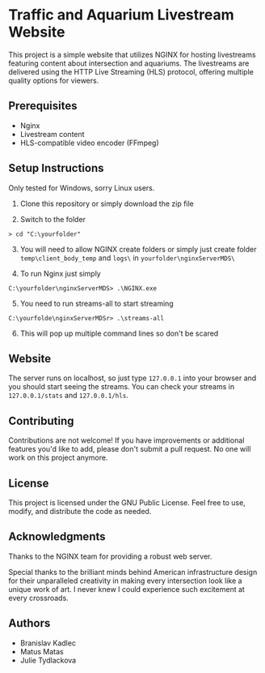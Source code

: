 # Traffic and Aquarium Livestream Website

This project is a simple website that utilizes NGINX for hosting livestreams featuring content about intersection and aquariums. The livestreams are delivered using the HTTP Live Streaming (HLS) protocol, offering multiple quality options for viewers.

## Prerequisites
- Nginx 
- Livestream content 
- HLS-compatible video encoder (FFmpeg)

## Setup Instructions
Only tested for Windows, sorry Linux users.

1. Clone this repository or simply download the zip file
   
3. Switch to the folder
 ```shell
> cd "C:\yourfolder"
```
3. You will need to allow NGINX create folders or simply just create folder `temp\client_body_temp` and `logs\` in `yourfolder\nginxServerMDS\`
 
5. To run Nginx just simply
```shell
C:\yourfolder\nginxServerMDS> .\NGINX.exe
```

5. You need to run streams-all to start streaming
```shell
C:\yourfolde\nginxServerMDSr> .\streams-all
```

6. This will pop up multiple command lines so don't be scared

   
## Website
The server runs on localhost, so just type `127.0.0.1` into your browser and you should start seeing the streams. You can check your streams in `127.0.0.1/stats` and `127.0.0.1/hls`.

## Contributing
Contributions are not welcome! If you have improvements or additional features you'd like to add, please don't submit a pull request. No one will work on this project anymore.

## License
This project is licensed under the GNU Public License. Feel free to use, modify, and distribute the code as needed.

## Acknowledgments
Thanks to the NGINX team for providing a robust web server.

Special thanks to the brilliant minds behind American infrastructure design for their unparalleled creativity in making every intersection look like a unique work of art. I never knew I could experience such excitement at every crossroads.

## Authors
- Branislav Kadlec
- Matus Matas
- Julie Tydlackova
